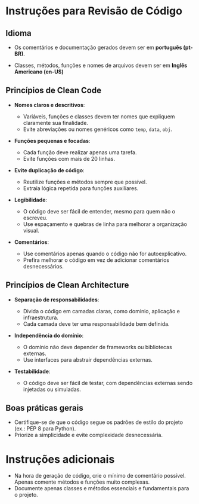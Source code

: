# Instruções para Revisão de Código

## Idioma

- Os comentários e documentação gerados devem ser em **português (pt-BR)**.

- Classes, métodos, funções e nomes de arquivos devem ser em **Inglês Americano (en-US)**


## Princípios de Clean Code

- **Nomes claros e descritivos**:

  - Variáveis, funções e classes devem ter nomes que expliquem claramente sua finalidade.
  - Evite abreviações ou nomes genéricos como `temp`, `data`, `obj`.

- **Funções pequenas e focadas**:

  - Cada função deve realizar apenas uma tarefa.
  - Evite funções com mais de 20 linhas.

- **Evite duplicação de código**:

  - Reutilize funções e métodos sempre que possível.
  - Extraia lógica repetida para funções auxiliares.

- **Legibilidade**:

  - O código deve ser fácil de entender, mesmo para quem não o escreveu.
  - Use espaçamento e quebras de linha para melhorar a organização visual.

- **Comentários**:
  - Use comentários apenas quando o código não for autoexplicativo.
  - Prefira melhorar o código em vez de adicionar comentários desnecessários.

## Princípios de Clean Architecture

- **Separação de responsabilidades**:

  - Divida o código em camadas claras, como domínio, aplicação e infraestrutura.
  - Cada camada deve ter uma responsabilidade bem definida.

- **Independência do domínio**:

  - O domínio não deve depender de frameworks ou bibliotecas externas.
  - Use interfaces para abstrair dependências externas.

- **Testabilidade**:
  - O código deve ser fácil de testar, com dependências externas sendo injetadas ou simuladas.

## Boas práticas gerais

- Certifique-se de que o código segue os padrões de estilo do projeto (ex.: PEP 8 para Python).
- Priorize a simplicidade e evite complexidade desnecessária.

# Instruções adicionais

- Na hora de geração de código, crie o mínimo de comentário possível. Apenas comente métodos e funções muito complexas.
- Documente apenas classes e métodos essenciais e fundamentais para o projeto.
